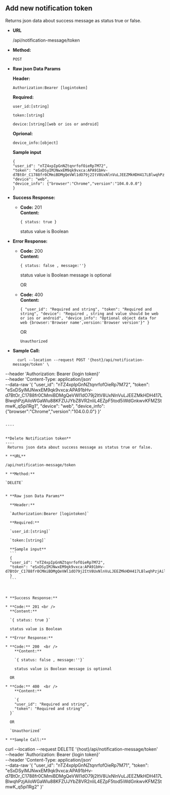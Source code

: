 **Add new notification token**
----
  Returns json data about success message as status true or false.

* **URL**

  /api/notification-message/token

* **Method:**

  `POST`
  

* **Raw json Data Params**

    **Header:**

    `Authorization:Bearer [logintoken]`

    **Required:**

    `user_id:[string]`

    `token:[string]`

    `device:[string][web or ios or android]`


    **Oprional:**
    
    `device_info:[object]`

    **Sample input**
    ```
    {
    "user_id": "nTZ4xpIpGnNZtqnrfofOieRp7M72",
    "token": "eSxDSyIMJNwxEM9qk9vxca:APA91bHv-d7BtOr_C1788fr0CMmiBDMgQeVWl1dO79j2ItV8UxNlnVuLJEEZMkHDH417LBlwqhPzjAiloWGaWlu88KFZUJYbZ8VR2nIiL4EZpF5tod5iWdGnkwvKFMZStmwK_q5pi1Rg1",
    "device": "web",
    "device_info": {"browser":"Chrome","version":"104.0.0.0"}
    }
    ```

  

* **Success Response:**

  * **Code:** 201 <br />
    **Content:** 
    
    `{ status: true }` 
    
    status value is Boolean
 
* **Error Response:**

  * **Code:** 200  <br />
      **Content:** 
      
      `{ status: false , message:''}` 
      
      status value is Boolean message is optional 

    OR 

  * **Code:** 400  <br />
      **Content:** 
      
      `{
      "user_id": "Required and string",
      "token": "Required and string",
      "device": "Required , string and value should be web or ios or android",
      "device_info": "Optional object data for web {browser:'Browser name',version:'Browser version'}"
    }`

    OR 

    `Unauthorized`



* **Sample Call:**

  ```
    curl --location --request POST '{host}/api/notification-message/token' \
--header 'Authorization: Bearer {login token}' \
--header 'Content-Type: application/json' \
--data-raw '{
    "user_id": "nTZ4xpIpGnNZtqnrfofOieRp7M72",
    "token": "eSxDSyIMJNwxEM9qk9vxca:APA91bHv-d7BtOr_C1788fr0CMmiBDMgQeVWl1dO79j2ItV8UxNlnVuLJEEZMkHDH417LBlwqhPzjAiloWGaWlu88KFZUJYbZ8VR2nIiL4EZpF5tod5iWdGnkwvKFMZStmwK_q5pi1Rg1",
    "device": "web",
    "device_info": {"browser":"Chrome","version":"104.0.0.0"}
}'
  ```

----


**Delete Notification token**
----
   Returns json data about success message as status true or false.

* **URL**

  /api/notification-message/token

* **Method:**

  `DELETE`
  

* **Raw json Data Params**

    **Header:**

    `Authorization:Bearer [logintoken]`

    **Required:**

    `user_id:[string]`

    `token:[string]`

    **Sample input**
    ```
    {
    "user_id": "nTZ4xpIpGnNZtqnrfofOieRp7M72",
    "token": "eSxDSyIMJNwxEM9qk9vxca:APA91bHv-d7BtOr_C1788fr0CMmiBDMgQeVWl1dO79j2ItV8UxNlnVuLJEEZMkHDH417LBlwqhPzjAiloWGaWlu88KFZUJYbZ8VR2nIiL4EZpF5tod5iWdGnkwvKFMZStmwK_q5pi1Rg1"
    }
    ```

  

* **Success Response:**

  * **Code:** 201 <br />
    **Content:** 
    
    `{ status: true }` 
    
    status value is Boolean
 
* **Error Response:**

  * **Code:** 200  <br />
      **Content:** 
      
      `{ status: false , message:''}` 
      
      status value is Boolean message is optional 

    OR 

  * **Code:** 400  <br />
      **Content:** 
      
      `{
      "user_id": "Required and string",
      "token": "Required and string"
    }`

    OR 

    `Unauthorized`

* **Sample Call:**

  ```
   curl --location --request DELETE '{host}/api/notification-message/token' \
--header 'Authorization: Bearer {login token}' \
--header 'Content-Type: application/json' \
--data-raw '{
    "user_id": "nTZ4xpIpGnNZtqnrfofOieRp7M71",
    "token": "eSxDSyIMJNwxEM9qk9vxca:APA91bHv-d7BtOr_C1788fr0CMmiBDMgQeVWl1dO79j2ItV8UxNlnVuLJEEZMkHDH417LBlwqhPzjAiloWGaWlu88KFZUJYbZ8VR2nIiL4EZpF5tod5iWdGnkwvKFMZStmwK_q5pi1Rg2"
}'
  ```
